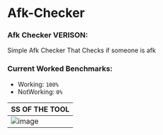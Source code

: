 # Afk-Checker

### Afk Checker VERISON:
Simple Afk Checker That Checks if someone is afk

### Current Worked Benchmarks:
- Working: `100%`
- NotWorking: `0%`


| SS OF THE TOOL| 
| ------------- | 
| ![image](https://cdn.discordapp.com/attachments/909110198529044510/909294809221578782/unknown.png) |
